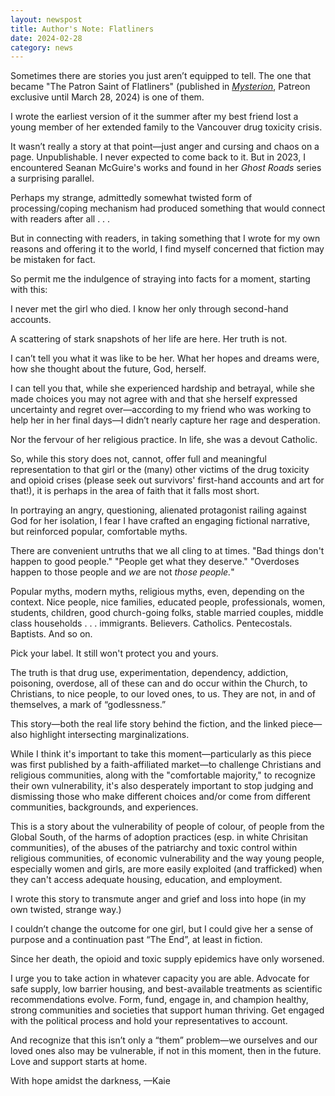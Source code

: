 ```yaml
---
layout: newspost
title: Author's Note: Flatliners
date: 2024-02-28
category: news
---
```


Sometimes there are stories you just aren’t equipped to tell. The one that became "The Patron Saint of Flatliners" (published in *[Mysterion](https://www.mysteriononline.com/)*, Patreon exclusive until March 28, 2024) is one of them.

I wrote the earliest version of it the summer after my best friend lost a young member of her extended family to the Vancouver drug toxicity crisis.

It wasn’t really a story at that point—just anger and cursing and chaos on a page. Unpublishable. I never expected to come back to it. But in 2023, I encountered Seanan McGuire's works and found in her *Ghost Roads* series a surprising parallel.

Perhaps my strange, admittedly somewhat twisted form of processing/coping mechanism had produced something that would connect with readers after all . . .

But in connecting with readers, in taking something that I wrote for my own reasons and offering it to the world, I find myself concerned that fiction may be mistaken for fact.

So permit me the indulgence of straying into facts for a moment, starting with this:

I never met the girl who died. I know her only through second-hand accounts.

A scattering of stark snapshots of her life are here. Her truth is not.

I can’t tell you what it was like to be her. What her hopes and dreams were, how she thought about the future, God, herself.

I can tell you that, while she experienced hardship and betrayal, while she made choices you may not agree with and that she herself expressed uncertainty and regret over—according to my friend who was working to help her in her final days—I didn’t nearly capture her rage and desperation.

Nor the fervour of her religious practice. In life, she was a devout Catholic.

So, while this story does not, cannot, offer full and meaningful representation to that girl or the (many) other victims of the drug toxicity and opioid crises (please seek out survivors' first-hand accounts and art for that!), it is perhaps in the area of faith that it falls most short.

In portraying an angry, questioning, alienated protagonist railing against God for her isolation, I fear I have crafted an engaging fictional narrative, but reinforced popular, comfortable myths.

There are convenient untruths that we all cling to at times. "Bad things don't happen to good people." "People get what they deserve." "Overdoses happen to those people and *we* are not *those people.*"

Popular myths, modern myths, religious myths, even, depending on the context. Nice people, nice families, educated people, professionals, women, students, children, good church-going folks, stable married couples, middle class households . . . immigrants. Believers. Catholics. Pentecostals. Baptists. And so on.

Pick your label. It still won't protect you and yours.

The truth is that drug use, experimentation, dependency, addiction, poisoning, overdose, all of these can and do occur within the Church, to Christians, to nice people, to our loved ones, to us. They are not, in and of themselves, a mark of “godlessness.”

This story—both the real life story behind the fiction, and the linked piece—also highlight intersecting marginalizations.

While I think it's important to take this moment—particularly as this piece was first published by a faith-affiliated market—to challenge Christians and religious communities, along with the "comfortable majority," to recognize their own vulnerability, it's also desperately important to stop judging and dismissing those who make different choices and/or come from different communities, backgrounds, and experiences.

This is a story about the vulnerability of people of colour, of people from the Global South, of the harms of adoption practices (esp. in white Chrisitan communities), of the abuses of the patriarchy and toxic control within religious communities, of economic vulnerability and the way young people, especially women and girls, are more easily exploited (and trafficked) when they can't access adequate housing, education, and employment.

I wrote this story to transmute anger and grief and loss into hope (in my own twisted, strange way.)

I couldn’t change the outcome for one girl, but I could give her a sense of purpose and a continuation past “The End”, at least in fiction.

Since her death, the opioid and toxic supply epidemics have only worsened.

I urge you to take action in whatever capacity you are able. Advocate for safe supply, low barrier housing, and best-available treatments as scientific recommendations evolve. Form, fund, engage in, and champion healthy, strong communities and societies that support human thriving. Get engaged with the political process and hold your representatives to account.

And recognize that this isn’t only a “them” problem—we ourselves and our loved ones also may be vulnerable, if not in this moment, then in the future. Love and support starts at home.

With hope amidst the darkness,
—Kaie
